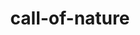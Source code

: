 --- 
layout: branching-narrative
permalink: "/modules/introduction/call-of-nature/"
title: call-of-nature
image:

#FIRST LEVEL
questions: 
  - question: A medical emergency occurred while I was with my client Ms. Smith leading to a longer than anticipated visit. Mrs. Smith is safe now and I am desperately in need of using the washroom.  I...
    link: 1
    background: toilet/q1-portrait.jpg
    answers:
      - answer:
        text: Use the washroom at Mrs. Smith’s house
        link: 1a
   
      - answer:
        text: Although uncomfortable, wait to leave Mrs. Smith’s house
        link: 1b

#SECOND LEVEL

  - question: I know this is not ideal but I it is an emergency. To make the washroom safe to use I...
    link: 1a
    background: toilet/3.jpg
    answers:
      - answer:
        text: Place paper on the toilet seat and sanitise my hands after use
        feedback: Paper does not offer a safe barrier to bacteria on the toilet seat. If you have no choice but to use a client’s washroom please avoid sitting or touching if and when possible.
        link: 2a
        background: toilet/q2.jpg
   
      - answer:
        text: Avoid sitting and touching anything I need not touch
        feedback: Using a client’s washroom is a last resort. You are right that if you have no choice but to do then to avoid sitting or touching if and when possible.
        link: 2b
        background: toilet/2b-touch.jpg


  - question: I would look for an alternative at...
    link: 1b
    background: toilet/q3-car.jpg
    answers:
      - answer:
        text: The nearest coffee shop
        feedback: This is the best alternative if a café is close by. It also offers the option to recharge with a drink or snack in preparation for your next client visit. Using a client’s washroom is not recommended. The nearest coffee shop or clean washroom is generally the safest option.
        link: 3a
        background: toilet/3a-washroom-cafe2.jpg
   
      - answer:
        text: The nearest public washroom
        feedback: A clean and safe public washroom is a good alternative. Using a client’s washroom is not recommended. The nearest coffee shop or clean washroom is generally the safest option.
        link: 3b
        background: toilet/3b-washroom-sign.jpg

---